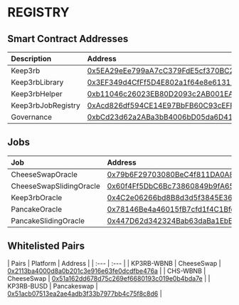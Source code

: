 # REGISTRY

## Smart Contract Addresses

| Description | Address |
| :--- | :--- |
| Keep3rb | [0x5EA29eEe799aA7cC379FdE5cf370BC24f2Ea7c81](https://bscscan.com/address/0x5EA29eEe799aA7cC379FdE5cf370BC24f2Ea7c81) |
| Keep3rbLibrary | [0x3EF349d4CfFf5D4E802a1f64e8e61311699132C2](https://bscscan.com/address/0x3EF349d4CfFf5D4E802a1f64e8e61311699132C2) |
| Keep3rbHelper | [0xb11046c26023EB80D2093c2AB001EAFEcafca2ef](https://bscscan.com/address/0xb11046c26023EB80D2093c2AB001EAFEcafca2ef) |
| Keep3rbJobRegistry | [0xAcd826df594CE14E97BbFB60C93cEFF3bd230AFC](https://bscscan.com/address/0xAcd826df594CE14E97BbFB60C93cEFF3bd230AFC) |
| Governance | [0xbCd23d62a2ABa3bB4006bD05da6D41F78182D2C9 ](https://bscscan.com/address/0xbCd23d62a2ABa3bB4006bD05da6D41F78182D2C9 ) |


## Jobs

| Job | Address |
| :--- | :--- |
| CheeseSwapOracle | [0x79b6F29703080BeC4f811DA0A88083d415Bda846](https://bscscan.com/address/0x79b6F29703080BeC4f811DA0A88083d415Bda846) |
| CheeseSwapSlidingOracle | [0x60f4Ff5DbC6Bc73860849b9fA65949FD552D8fa3](https://bscscan.com/address/0x60f4Ff5DbC6Bc73860849b9fA65949FD552D8fa3) |
| Keep3rbOracle | [0x4C2e06266bd8B8d3d5f3845E365237bb2F643450](https://bscscan.com/address/0x4C2e06266bd8B8d3d5f3845E365237bb2F643450) |
| PancakeOracle | [0x78146Be4a46015fB7cfd1f4C1Bfd39Cc134e3DC8](https://bscscan.com/address/0x78146Be4a46015fB7cfd1f4C1Bfd39Cc134e3DC8) |
| PancakeSlidingOracle | [0x447D62d342324Bab63daBa1EbE0a428F1B46a712](https://bscscan.com/address/0x447D62d342324Bab63daBa1EbE0a428F1B46a712) |

## Whitelisted Pairs

| Pairs | Platform | Address |
| :--- | :--- |
| KP3RB-WBNB | CheeseSwap | [0x2113ba4000d8a0b201c3e916e63fe0dcdfbe476a](https://info.cheeseswap.app/pair/0x2113ba4000d8a0b201c3e916e63fe0dcdfbe476a) |
| CHS-WBNB | CheeseSwap | [0x51a162dd678d75c269ef6680193c019e0b4bda7e](https://info.cheeseswap.app/pair/0x51a162dd678d75c269ef6680193c019e0b4bda7e) |
| KP3RB-BUSD | Pancakeswap | [0x51acb07513ea2ae4adb3f33b7977bb4c75f8c8d6](https://pancakeswap.info/pair/0x51acb07513ea2ae4adb3f33b7977bb4c75f8c8d6) |

